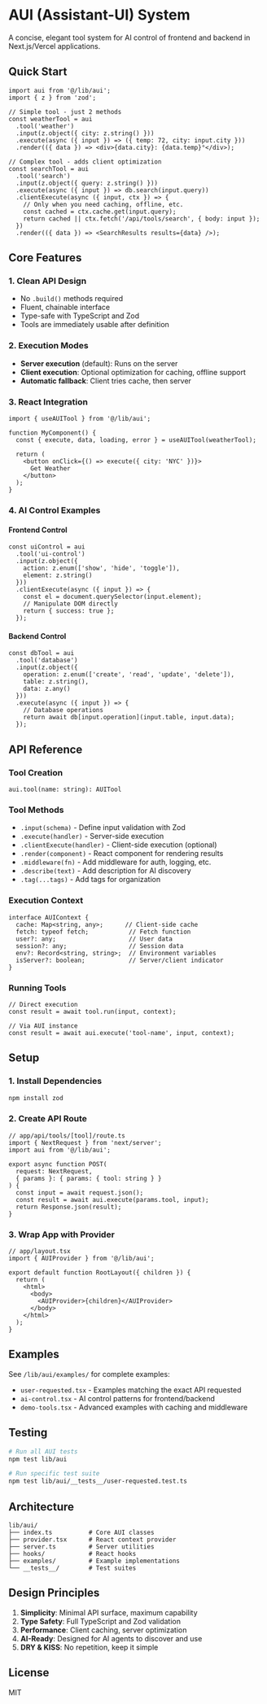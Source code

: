 # AUI (Assistant-UI) System

A concise, elegant tool system for AI control of frontend and backend in Next.js/Vercel applications.

## Quick Start

```tsx
import aui from '@/lib/aui';
import { z } from 'zod';

// Simple tool - just 2 methods
const weatherTool = aui
  .tool('weather')
  .input(z.object({ city: z.string() }))
  .execute(async ({ input }) => ({ temp: 72, city: input.city }))
  .render(({ data }) => <div>{data.city}: {data.temp}°</div>);

// Complex tool - adds client optimization
const searchTool = aui
  .tool('search')
  .input(z.object({ query: z.string() }))
  .execute(async ({ input }) => db.search(input.query))
  .clientExecute(async ({ input, ctx }) => {
    // Only when you need caching, offline, etc.
    const cached = ctx.cache.get(input.query);
    return cached || ctx.fetch('/api/tools/search', { body: input });
  })
  .render(({ data }) => <SearchResults results={data} />);
```

## Core Features

### 1. Clean API Design
- No `.build()` methods required
- Fluent, chainable interface
- Type-safe with TypeScript and Zod
- Tools are immediately usable after definition

### 2. Execution Modes
- **Server execution** (default): Runs on the server
- **Client execution**: Optional optimization for caching, offline support
- **Automatic fallback**: Client tries cache, then server

### 3. React Integration
```tsx
import { useAUITool } from '@/lib/aui';

function MyComponent() {
  const { execute, data, loading, error } = useAUITool(weatherTool);
  
  return (
    <button onClick={() => execute({ city: 'NYC' })}>
      Get Weather
    </button>
  );
}
```

### 4. AI Control Examples

#### Frontend Control
```tsx
const uiControl = aui
  .tool('ui-control')
  .input(z.object({ 
    action: z.enum(['show', 'hide', 'toggle']),
    element: z.string()
  }))
  .clientExecute(async ({ input }) => {
    const el = document.querySelector(input.element);
    // Manipulate DOM directly
    return { success: true };
  });
```

#### Backend Control
```tsx
const dbTool = aui
  .tool('database')
  .input(z.object({
    operation: z.enum(['create', 'read', 'update', 'delete']),
    table: z.string(),
    data: z.any()
  }))
  .execute(async ({ input }) => {
    // Database operations
    return await db[input.operation](input.table, input.data);
  });
```

## API Reference

### Tool Creation
```tsx
aui.tool(name: string): AUITool
```

### Tool Methods
- `.input(schema)` - Define input validation with Zod
- `.execute(handler)` - Server-side execution
- `.clientExecute(handler)` - Client-side execution (optional)
- `.render(component)` - React component for rendering results
- `.middleware(fn)` - Add middleware for auth, logging, etc.
- `.describe(text)` - Add description for AI discovery
- `.tag(...tags)` - Add tags for organization

### Execution Context
```tsx
interface AUIContext {
  cache: Map<string, any>;      // Client-side cache
  fetch: typeof fetch;           // Fetch function
  user?: any;                    // User data
  session?: any;                 // Session data
  env?: Record<string, string>;  // Environment variables
  isServer?: boolean;            // Server/client indicator
}
```

### Running Tools
```tsx
// Direct execution
const result = await tool.run(input, context);

// Via AUI instance
const result = await aui.execute('tool-name', input, context);
```

## Setup

### 1. Install Dependencies
```bash
npm install zod
```

### 2. Create API Route
```tsx
// app/api/tools/[tool]/route.ts
import { NextRequest } from 'next/server';
import aui from '@/lib/aui';

export async function POST(
  request: NextRequest,
  { params }: { params: { tool: string } }
) {
  const input = await request.json();
  const result = await aui.execute(params.tool, input);
  return Response.json(result);
}
```

### 3. Wrap App with Provider
```tsx
// app/layout.tsx
import { AUIProvider } from '@/lib/aui';

export default function RootLayout({ children }) {
  return (
    <html>
      <body>
        <AUIProvider>{children}</AUIProvider>
      </body>
    </html>
  );
}
```

## Examples

See `/lib/aui/examples/` for complete examples:
- `user-requested.tsx` - Examples matching the exact API requested
- `ai-control.tsx` - AI control patterns for frontend/backend
- `demo-tools.tsx` - Advanced examples with caching and middleware

## Testing

```bash
# Run all AUI tests
npm test lib/aui

# Run specific test suite
npm test lib/aui/__tests__/user-requested.test.ts
```

## Architecture

```
lib/aui/
├── index.ts          # Core AUI classes
├── provider.tsx      # React context provider
├── server.ts         # Server utilities
├── hooks/            # React hooks
├── examples/         # Example implementations
└── __tests__/        # Test suites
```

## Design Principles

1. **Simplicity**: Minimal API surface, maximum capability
2. **Type Safety**: Full TypeScript and Zod validation
3. **Performance**: Client caching, server optimization
4. **AI-Ready**: Designed for AI agents to discover and use
5. **DRY & KISS**: No repetition, keep it simple

## License

MIT